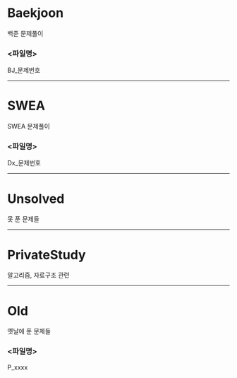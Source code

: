 # Baekjoon
백준 문제풀이
### <파일명>
BJ_문제번호 <p>

---

# SWEA
SWEA 문제풀이
### <파일명>
Dx_문제번호 <p>

---

# Unsolved
못 푼 문제들

---

# PrivateStudy
알고리즘, 자료구조 관련

---

# Old
옛날에 푼 문제들
### <파일명>
P_xxxx <p>
